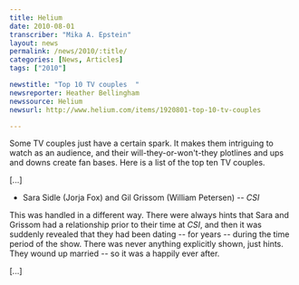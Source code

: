 ```yaml
---
title: Helium
date: 2010-08-01
transcriber: "Mika A. Epstein"
layout: news
permalink: /news/2010/:title/
categories: [News, Articles]
tags: ["2010"]

newstitle: "Top 10 TV couples  "
newsreporter: Heather Bellingham
newssource: Helium
newsurl: http://www.helium.com/items/1920801-top-10-tv-couples

---
```


Some TV couples just have a certain spark. It makes them intriguing to watch as an audience, and their will-they-or-won't-they plotlines and ups and downs create fan bases. Here is a list of the top ten TV couples.

[...]

- Sara Sidle (Jorja Fox) and Gil Grissom (William Petersen) -- *CSI*

This was handled in a different way. There were always hints that Sara and Grissom had a relationship prior to their time at *CSI*, and then it was suddenly revealed that they had been dating -- for years -- during the time period of the show. There was never anything explicitly shown, just hints. They wound up married -- so it was a happily ever after.

[...]
